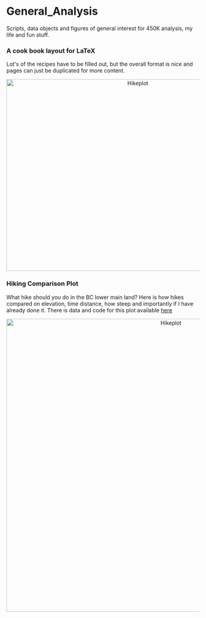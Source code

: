 # General_Analysis
Scripts, data objects and figures of general interest for 450K analysis, my life and fun stuff.

### A cook book layout for LaTeX
Lot's of the recipes have to be filled out, but the overall format is nice and pages can just  be duplicated for more content. 

<p align="center">
  <a href="https://github.com/redgar598/General_Analysis/tree/master/Cookbook">
<img src="https://github.com/redgar598/General_Analysis/blob/master/Cookbook/cookbooksample.jpeg" alt="Hikeplot" width="670" height="500">
  </a>
</p>


### Hiking Comparison Plot

What hike should you do in the BC lower main land? Here is how hikes compared on elevation, time distance, how steep and importantly if I have already done it. There is data and code for this plot available [here](https://github.com/redgar598/General_Analysis/tree/master/hike_plot)


<p align="center">
  <a href="https://github.com/redgar598/General_Analysis/tree/master/hike_plot">
<img src="https://github.com/redgar598/General_Analysis/blob/master/hike_plot/hikes_WCT.jpg" alt="Hikeplot" width="843" height="764">
  </a>
</p>